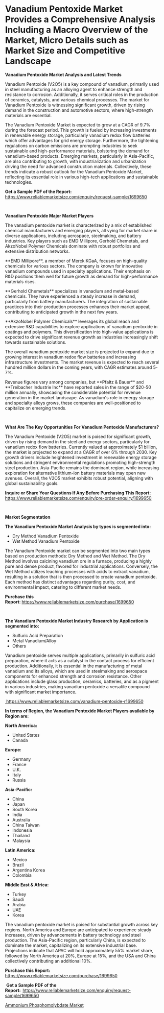 <p><h1>Vanadium Pentoxide Market Provides a Comprehensive Analysis Including a Macro Overview of the Market, Micro Details such as Market Size and Competitive Landscape</h1></p><p><strong>Vanadium Pentoxide Market Analysis and Latest Trends</strong></p>
<p><p>Vanadium Pentoxide (V2O5) is a key compound of vanadium, primarily used in steel manufacturing as an alloying agent to enhance strength and resistance to corrosion. Additionally, it serves critical roles in the production of ceramics, catalysts, and various chemical processes. The market for Vanadium Pentoxide is witnessing significant growth, driven by rising demand in the construction and automotive sectors, where high-strength materials are essential.</p><p>The Vanadium Pentoxide Market is expected to grow at a CAGR of 9.7% during the forecast period. This growth is fueled by increasing investments in renewable energy storage, particularly vanadium redox flow batteries which offer advantages for grid energy storage. Furthermore, the tightening regulations on carbon emissions are prompting industries to seek sustainable and high-performance materials, bolstering the demand for vanadium-based products. Emerging markets, particularly in Asia-Pacific, are also contributing to growth, with industrialization and urbanization driving the need for advanced construction materials. Collectively, these trends indicate a robust outlook for the Vanadium Pentoxide Market, reflecting its essential role in various high-tech applications and sustainable technologies.</p></p>
<p><strong>Get a Sample PDF of the Report:&nbsp;</strong> <a href="https://www.reliablemarketsize.com/enquiry/request-sample/1699650?utm_campaign=2889&utm_medium=2&utm_source=Github&utm_content=ia&utm_term=01042025&utm_id=vanadium-pentoxide">https://www.reliablemarketsize.com/enquiry/request-sample/1699650</a></p>
<p>&nbsp;</p>
<p><strong>Vanadium Pentoxide Major Market Players</strong></p>
<p><p>The vanadium pentoxide market is characterized by a mix of established chemical manufacturers and emerging players, all vying for market share in diverse applications, including aerospace, steelmaking, and battery industries. Key players such as EMD Millipore, Gerhold Chemetals, and AkzoNobel Polymer Chemicals dominate with robust portfolios and extensive distribution networks.</p><p>**EMD Millipore**, a member of Merck KGaA, focuses on high-quality chemicals for various sectors. The company is known for innovative vanadium compounds used in specialty applications. Their emphasis on R&D positions them well for future growth as demand for high-performance materials rises.</p><p>**Gerhold Chemetals** specializes in vanadium and metal-based chemicals. They have experienced a steady increase in demand, particularly from battery manufacturers. The integration of sustainable practices into their production processes enhances their market appeal, contributing to anticipated growth in the next few years.</p><p>**AkzoNobel Polymer Chemicals** leverages its global reach and extensive R&D capabilities to explore applications of vanadium pentoxide in coatings and polymers. This diversification into high-value applications is expected to drive significant revenue growth as industries increasingly shift towards sustainable solutions.</p><p>The overall vanadium pentoxide market size is projected to expand due to growing interest in vanadium redox flow batteries and increasing infrastructure investments. The market revenue is expected to reach several hundred million dollars in the coming years, with CAGR estimates around 5-7%.</p><p>Revenue figures vary among companies, but **Pfaltz & Bauer** and **Treibacher Industrie Inc** have reported sales in the range of $20-50 million annually, showcasing the considerable potential for revenue generation in the market landscape. As vanadium's role in energy storage and specialty alloys grows, these companies are well-positioned to capitalize on emerging trends.</p></p>
<p>&nbsp;</p>
<p><strong>What Are The Key Opportunities For Vanadium Pentoxide Manufacturers?</strong></p>
<p><p>The Vanadium Pentoxide (V2O5) market is poised for significant growth, driven by rising demand in the steel and energy sectors, particularly for vanadium redox flow batteries. Currently valued at approximately $1 billion, the market is projected to expand at a CAGR of over 6% through 2030. Key growth drivers include heightened investment in renewable energy storage solutions and stringent environmental regulations promoting high-strength steel production. Asia-Pacific remains the dominant region, while increasing exploration for alternative lithium-ion battery materials may open new avenues. Overall, the V2O5 market exhibits robust potential, aligning with global sustainability goals.</p></p>
<p><strong>Inquire or Share Your Questions If Any Before Purchasing This Report:</strong> <a href="https://www.reliablemarketsize.com/enquiry/pre-order-enquiry/1699650?utm_campaign=2889&utm_medium=2&utm_source=Github&utm_content=ia&utm_term=01042025&utm_id=vanadium-pentoxide">https://www.reliablemarketsize.com/enquiry/pre-order-enquiry/1699650</a></p>
<p>&nbsp;</p>
<p><strong>Market Segmentation</strong></p>
<p><strong>The Vanadium Pentoxide Market Analysis by types is segmented into:</strong></p>
<p><ul><li>Dry Method Vanadium Pentoxide</li><li>Wet Method Vanadium Pentoxide</li></ul></p>
<p><p>The Vanadium Pentoxide market can be segmented into two main types based on production methods: Dry Method and Wet Method. The Dry Method involves calcining vanadium ore in a furnace, producing a highly pure and dense product, favored for industrial applications. Conversely, the Wet Method utilizes leaching processes with acids to extract vanadium, resulting in a solution that is then processed to create vanadium pentoxide. Each method has distinct advantages regarding purity, cost, and environmental impact, catering to different market needs.</p></p>
<p><strong>Purchase this Report:&nbsp;</strong><a href="https://www.reliablemarketsize.com/purchase/1699650?utm_campaign=2889&utm_medium=2&utm_source=Github&utm_content=ia&utm_term=01042025&utm_id=vanadium-pentoxide">https://www.reliablemarketsize.com/purchase/1699650</a></p>
<p>&nbsp;</p>
<p><strong>The Vanadium Pentoxide Market Industry Research by Application is segmented into:</strong></p>
<p><ul><li>Sulfuric Acid Preparation</li><li>Metal Vanadium/Alloy</li><li>Others</li></ul></p>
<p><p>Vanadium pentoxide serves multiple applications, primarily in sulfuric acid preparation, where it acts as a catalyst in the contact process for efficient production. Additionally, it is essential in the manufacturing of metal vanadium and its alloys, which are used in steelmaking and aerospace components for enhanced strength and corrosion resistance. Other applications include glass production, ceramics, batteries, and as a pigment in various industries, making vanadium pentoxide a versatile compound with significant market importance.</p></p>
<p><a href="https://www.reliablemarketsize.com/vanadium-pentoxide-r1699650?utm_campaign=2889&utm_medium=2&utm_source=Github&utm_content=ia&utm_term=01042025&utm_id=vanadium-pentoxide">&nbsp;https://www.reliablemarketsize.com/vanadium-pentoxide-r1699650</a></p>
<p><strong>In terms of Region, the Vanadium Pentoxide Market Players available by Region are:</strong></p>
<p>
    <p> <strong> North America: </strong>
        <ul>
            <li>United States</li>
            <li>Canada</li>
        </ul>
        </p> 
    <p> <strong> Europe: </strong>
        <ul>
            <li>Germany</li>
            <li>France</li>
            <li>U.K.</li>
            <li>Italy</li>
            <li>Russia</li>
        </ul>
        </p> 
    <p> <strong> Asia-Pacific: </strong>
        <ul>
            <li>China</li>
            <li>Japan</li>
            <li>South Korea</li>
            <li>India</li>
            <li>Australia</li>
            <li>China Taiwan</li>
            <li>Indonesia</li>
            <li>Thailand</li>
            <li>Malaysia</li>
        </ul>
        </p> 
    <p> <strong> Latin America: </strong>
        <ul>
            <li>Mexico</li>
            <li>Brazil</li>
            <li>Argentina Korea</li>
            <li>Colombia</li>
        </ul>
        </p> 
    <p> <strong> Middle East & Africa: </strong>
        <ul>
            <li>Turkey</li>
            <li>Saudi</li>
            <li>Arabia</li>
            <li>UAE</li>
            <li>Korea</li>
        </ul>
    </p>
    </p>
<p><p>The vanadium pentoxide market is poised for substantial growth across key regions. North America and Europe are anticipated to experience steady increases, driven by advancements in battery technology and steel production. The Asia-Pacific region, particularly China, is expected to dominate the market, capitalizing on its extensive industrial base. Projections indicate that APAC will hold approximately 55% market share, followed by North America at 20%, Europe at 15%, and the USA and China collectively contributing an additional 10%.</p></p>
<p><strong>Purchase this Report: </strong><a href="https://www.reliablemarketsize.com/purchase/1699650?utm_campaign=2889&utm_medium=2&utm_source=Github&utm_content=ia&utm_term=01042025&utm_id=vanadium-pentoxide">https://www.reliablemarketsize.com/purchase/1699650</a></p>
<p>&nbsp;<strong>Get a Sample PDF of the Report:&nbsp;&nbsp;</strong><a href="https://www.reliablemarketsize.com/enquiry/request-sample/1699650?utm_campaign=2889&utm_medium=2&utm_source=Github&utm_content=ia&utm_term=01042025&utm_id=vanadium-pentoxide">https://www.reliablemarketsize.com/enquiry/request-sample/1699650</a></p>
<p><strong></strong></p>
<p><p><a href="https://github.com/djibenesha/Market-Research-Report-List-1/blob/main/ammonium-phosphomolybdate-market.md?utm_campaign=2889&utm_medium=2&utm_source=Github&utm_content=ia&utm_term=01042025&utm_id=vanadium-pentoxide">Ammonium Phosphomolybdate Market</a></p></p>